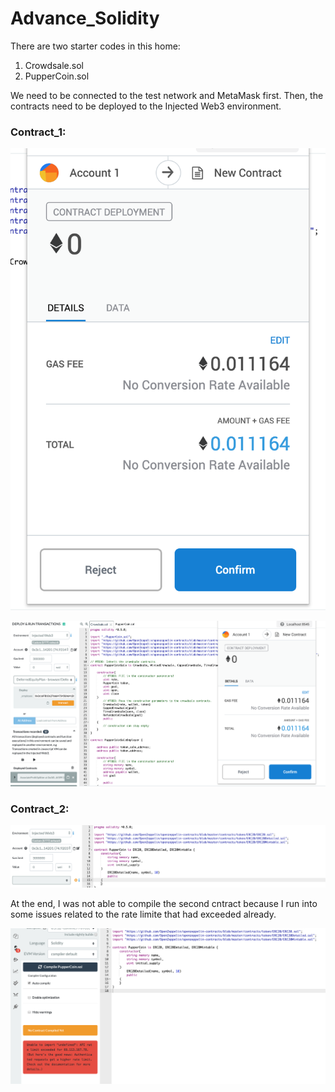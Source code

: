 # Advance_Solidity

There are two starter codes in this home:

1. Crowdsale.sol
2. PupperCoin.sol

We need to be connected to the test network and MetaMask first. Then, the contracts need to be deployed to the Injected Web3 environment. 

### Contract_1:

![](./Screenshots/2.png)

![](./Screenshots/1.png)

### Contract_2:
![](./Screenshots/3.png)

At the end, I was not able to compile the second cntract because I run into some issues related to the rate limite that had exceeded already. 

![](./Screenshots/4.png)


